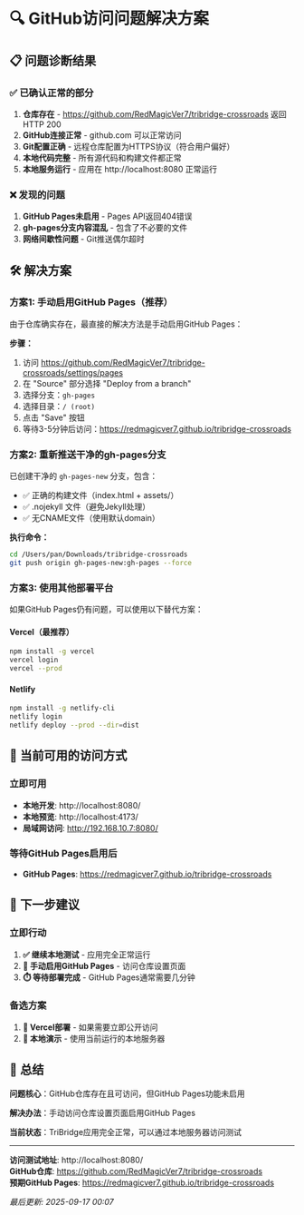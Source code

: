 # 🔍 GitHub访问问题解决方案

## 📋 问题诊断结果

### ✅ 已确认正常的部分
1. **仓库存在** - https://github.com/RedMagicVer7/tribridge-crossroads 返回 HTTP 200
2. **GitHub连接正常** - github.com 可以正常访问  
3. **Git配置正确** - 远程仓库配置为HTTPS协议（符合用户偏好）
4. **本地代码完整** - 所有源代码和构建文件都正常
5. **本地服务运行** - 应用在 http://localhost:8080 正常运行

### ❌ 发现的问题
1. **GitHub Pages未启用** - Pages API返回404错误
2. **gh-pages分支内容混乱** - 包含了不必要的文件
3. **网络间歇性问题** - Git推送偶尔超时

## 🛠️ 解决方案

### 方案1: 手动启用GitHub Pages（推荐）

由于仓库确实存在，最直接的解决方法是手动启用GitHub Pages：

**步骤：**
1. 访问 https://github.com/RedMagicVer7/tribridge-crossroads/settings/pages
2. 在 "Source" 部分选择 "Deploy from a branch"  
3. 选择分支：`gh-pages`
4. 选择目录：`/ (root)`
5. 点击 "Save" 按钮
6. 等待3-5分钟后访问：https://redmagicver7.github.io/tribridge-crossroads

### 方案2: 重新推送干净的gh-pages分支

已创建干净的 `gh-pages-new` 分支，包含：
- ✅ 正确的构建文件（index.html + assets/）
- ✅ .nojekyll 文件（避免Jekyll处理）
- ✅ 无CNAME文件（使用默认domain）

**执行命令：**
```bash
cd /Users/pan/Downloads/tribridge-crossroads
git push origin gh-pages-new:gh-pages --force
```

### 方案3: 使用其他部署平台

如果GitHub Pages仍有问题，可以使用以下替代方案：

#### Vercel（最推荐）
```bash
npm install -g vercel
vercel login
vercel --prod
```

#### Netlify
```bash
npm install -g netlify-cli  
netlify login
netlify deploy --prod --dir=dist
```

## 🔧 当前可用的访问方式

### 立即可用
- **本地开发**: http://localhost:8080/
- **本地预览**: http://localhost:4173/
- **局域网访问**: http://192.168.10.7:8080/

### 等待GitHub Pages启用后
- **GitHub Pages**: https://redmagicver7.github.io/tribridge-crossroads

## 📝 下一步建议

### 立即行动
1. **✅ 继续本地测试** - 应用完全正常运行
2. **🔧 手动启用GitHub Pages** - 访问仓库设置页面
3. **⏱️ 等待部署完成** - GitHub Pages通常需要几分钟

### 备选方案  
1. **🚀 Vercel部署** - 如果需要立即公开访问
2. **📱 本地演示** - 使用当前运行的本地服务器

## 🎯 总结

**问题核心**：GitHub仓库存在且可访问，但GitHub Pages功能未启用

**解决办法**：手动访问仓库设置页面启用GitHub Pages

**当前状态**：TriBridge应用完全正常，可以通过本地服务器访问测试

---

**访问测试地址**: http://localhost:8080/  
**GitHub仓库**: https://github.com/RedMagicVer7/tribridge-crossroads  
**预期GitHub Pages**: https://redmagicver7.github.io/tribridge-crossroads  

*最后更新: 2025-09-17 00:07*